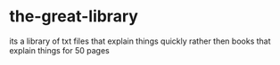 # the-great-library
its a library of txt files that explain things quickly rather then books that explain things for 50 pages
